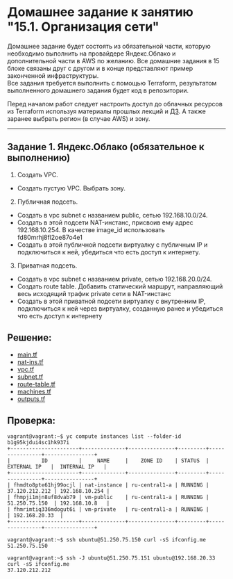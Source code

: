 # Домашнее задание к занятию "15.1. Организация сети"

Домашнее задание будет состоять из обязательной части, которую необходимо выполнить на провайдере Яндекс.Облако и дополнительной части в AWS по желанию. Все домашние задания в 15 блоке связаны друг с другом и в конце представляют пример законченной инфраструктуры.  
Все задания требуется выполнить с помощью Terraform, результатом выполненного домашнего задания будет код в репозитории. 

Перед началом работ следует настроить доступ до облачных ресурсов из Terraform используя материалы прошлых лекций и [ДЗ](https://github.com/netology-code/virt-homeworks/tree/master/07-terraform-02-syntax ). А также заранее выбрать регион (в случае AWS) и зону.

---
## Задание 1. Яндекс.Облако (обязательное к выполнению)

1. Создать VPC.
- Создать пустую VPC. Выбрать зону.
2. Публичная подсеть.
- Создать в vpc subnet с названием public, сетью 192.168.10.0/24.
- Создать в этой подсети NAT-инстанс, присвоив ему адрес 192.168.10.254. В качестве image_id использовать fd80mrhj8fl2oe87o4e1
- Создать в этой публичной подсети виртуалку с публичным IP и подключиться к ней, убедиться что есть доступ к интернету.
3. Приватная подсеть.
- Создать в vpc subnet с названием private, сетью 192.168.20.0/24.
- Создать route table. Добавить статический маршрут, направляющий весь исходящий трафик private сети в NAT-инстанс
- Создать в этой приватной подсети виртуалку с внутренним IP, подключиться к ней через виртуалку, созданную ранее и убедиться что есть доступ к интернету

## Решение:

- [main.tf](https://github.com/vk1391/devops-netology/blob/cde1fd434ac546c9158ae50220e1dcf2e804d2ae/terraform/main.tf)
- [nat-ins.tf](https://github.com/vk1391/devops-netology/blob/cde1fd434ac546c9158ae50220e1dcf2e804d2ae/terraform/nat-ins.tf)
- [vpc.tf](https://github.com/vk1391/devops-netology/blob/cde1fd434ac546c9158ae50220e1dcf2e804d2ae/terraform/vpc.tf)
- [subnet.tf](https://github.com/vk1391/devops-netology/blob/cde1fd434ac546c9158ae50220e1dcf2e804d2ae/terraform/subnet.tf)
- [route-table.tf](https://github.com/vk1391/devops-netology/blob/cde1fd434ac546c9158ae50220e1dcf2e804d2ae/terraform/route-table.tf)
- [machines.tf](https://github.com/vk1391/devops-netology/blob/cde1fd434ac546c9158ae50220e1dcf2e804d2ae/terraform/machines.tf)
- [outputs.tf](https://github.com/vk1391/devops-netology/blob/cde1fd434ac546c9158ae50220e1dcf2e804d2ae/terraform/outputs.tf)

## Проверка:
```
vagrant@vagrant:~$ yc compute instances list --folder-id b1g95kjdui4sc1hk937i
+----------------------+--------------+---------------+---------+----------------+----------------+
|          ID          |     NAME     |    ZONE ID    | STATUS  |  EXTERNAL IP   |  INTERNAL IP   |
+----------------------+--------------+---------------+---------+----------------+----------------+
| fhmdto8pte61hj99ocjl | nat-instance | ru-central1-a | RUNNING | 37.120.212.212 | 192.168.10.254 |
| fhmpji1mjn8uf8dvab79 | vm-public    | ru-central1-a | RUNNING | 51.250.75.150  | 192.168.10.8   |
| fhmrimtiq336mdogut6i | vm-private   | ru-central1-a | RUNNING |                | 192.168.20.33  |
+----------------------+--------------+---------------+---------+----------------+----------------+

vagrant@vagrant:~$ ssh ubuntu@51.250.75.150 curl -sS ifconfig.me
51.250.75.150

vagrant@vagrant:~$ ssh -J ubuntu@51.250.75.151 ubuntu@192.168.20.33 curl -sS ifconfig.me
37.120.212.212

